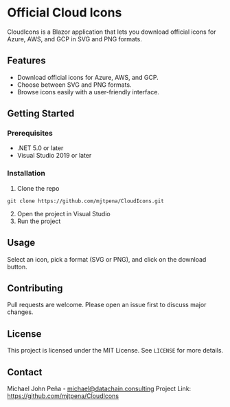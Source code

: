 # Official Cloud Icons

CloudIcons is a Blazor application that lets you download official icons for Azure, AWS, and GCP in SVG and PNG formats.

## Features

- Download official icons for Azure, AWS, and GCP.
- Choose between SVG and PNG formats.
- Browse icons easily with a user-friendly interface.

## Getting Started

### Prerequisites

- .NET 5.0 or later
- Visual Studio 2019 or later

### Installation

1. Clone the repo

`git clone https://github.com/mjtpena/CloudIcons.git`

2. Open the project in Visual Studio
3. Run the project

## Usage

Select an icon, pick a format (SVG or PNG), and click on the download button.

## Contributing

Pull requests are welcome. Please open an issue first to discuss major changes.

## License

This project is licensed under the MIT License. See `LICENSE` for more details.

## Contact

Michael John Peña - michael@datachain.consulting
Project Link: https://github.com/mjtpena/CloudIcons
